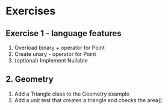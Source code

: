 # Exercises

## Exercise 1 - language features
1. Overload binary + operator for Point
2. Create unary - operator for Point
3. (optional) Implement Nullable<T>

## 2. Geometry
1. Add a Triangle class to the Geometry example
2. Add a unit test that creates a triangle and checks the area()